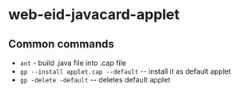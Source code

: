 # web-eid-javacard-applet
## Common commands
* `ant` - build .java file into .cap file
* `gp --install applet.cap --default` -- install it as default applet
* `gp -delete -default` -- deletes default applet
